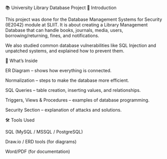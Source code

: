 📚 University Library Database Project
📖 Introduction

This project was done for the Database Management Systems for Security (IE2042) module at SLIIT.
It is about creating a Library Management Database that can handle books, journals, media, users, borrowing/returning, fines, and notifications.

We also studied common database vulnerabilities like SQL Injection and unpatched systems, and explained how to prevent them.

🚀 What’s Inside

ER Diagram – shows how everything is connected.

Normalization – steps to make the database more efficient.

SQL Queries – table creation, inserting values, and relationships.

Triggers, Views & Procedures – examples of database programming.

Security Section – explanation of attacks and solutions.

🛠️ Tools Used

SQL (MySQL / MSSQL / PostgreSQL)

Draw.io / ERD tools (for diagrams)

Word/PDF (for documentation)

